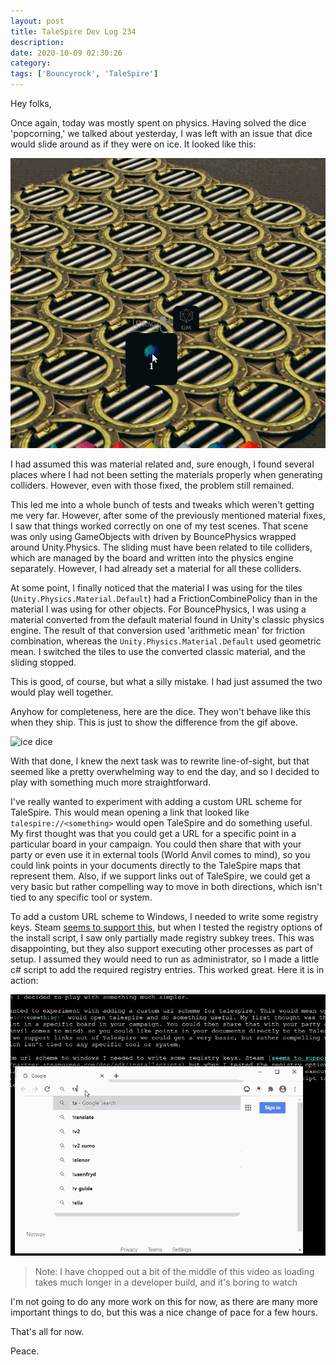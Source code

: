 ```yaml
---
layout: post
title: TaleSpire Dev Log 234
description:
date: 2020-10-09 02:30:26
category:
tags: ['Bouncyrock', 'TaleSpire']
---
```


Hey folks,

Once again, today was mostly spent on physics. Having solved the dice 'popcorning,' we talked about yesterday, I was left with an issue that dice would slide around as if they were on ice. It looked like this:

![ice dice](/assets/videos/iceDice.gif)

I had assumed this was material related and, sure enough, I found several places where I had not been setting the materials properly when generating colliders. However, even with those fixed, the problem still remained.

This led me into a whole bunch of tests and tweaks which weren't getting me very far. However, after some of the previously mentioned material fixes, I saw that things worked correctly on one of my test scenes. That scene was only using GameObjects with driven by BouncePhysics wrapped around Unity.Physics. The sliding must have been related to tile colliders, which are managed by the board and written into the physics engine separately. However, I had already set a material for all these colliders.

At some point, I finally noticed that the material I was using for the tiles (`Unity.Physics.Material.Default`) had a FrictionCombinePolicy than in the material I was using for other objects. For BouncePhysics, I was using a material converted from the default material found in Unity's classic physics engine. The result of that conversion used 'arithmetic mean' for friction combination, whereas the `Unity.Physics.Material.Default` used geometric mean. I switched the tiles to use the converted classic material, and the sliding stopped.

This is good, of course, but what a silly mistake. I had just assumed the two would play well together.

Anyhow for completeness, here are the dice. They won't behave like this when they ship. This is just to show the difference from the gif above.

![ice dice](/assets/videos/iceDiceFixed.gif)

With that done, I knew the next task was to rewrite line-of-sight, but that seemed like a pretty overwhelming way to end the day, and so I decided to play with something much more straightforward.

I've really wanted to experiment with adding a custom URL scheme for TaleSpire. This would mean opening a link that looked like `talespire://<something>` would open TaleSpire and do something useful. My first thought was that you could get a URL for a specific point in a particular board in your campaign. You could then share that with your party or even use it in external tools (World Anvil comes to mind), so you could link points in your documents directly to the TaleSpire maps that represent them. Also, if we support links out of TaleSpire, we could get a very basic but rather compelling way to move in both directions, which isn't tied to any specific tool or system.

To add a custom URL scheme to Windows, I needed to write some registry keys. Steam [seems to support this](https://partner.steamgames.com/doc/sdk/installscripts), but when I tested the registry options of the install script, I saw only partially made registry subkey trees. This was disappointing, but they also support executing other processes as part of setup. I assumed they would need to run as administrator, so I made a little c# script to add the required registry entries. This worked great. Here it is in action:

![custom url scheme](/assets/videos/customUrl.gif)

> Note: I have chopped out a bit of the middle of this video as loading takes much longer in a developer build, and it's boring to watch

I'm not going to do any more work on this for now, as there are many more important things to do, but this was a nice change of pace for a few hours.

That's all for now.

Peace.

